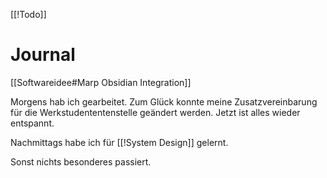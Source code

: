 [[!Todo]] 
# Journal
[[Softwareidee#Marp Obsidian Integration]]

Morgens hab ich gearbeitet. Zum Glück konnte meine Zusatzvereinbarung für die Werkstudententenstelle geändert werden. Jetzt ist alles wieder entspannt. 

Nachmittags habe ich für [[!System Design]] gelernt. 

Sonst nichts besonderes passiert. 

